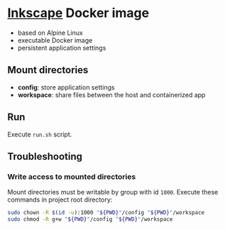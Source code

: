 # [Inkscape](https://inkscape.org/) Docker image

- based on Alpine Linux
- executable Docker image
- persistent application settings

## Mount directories

- **config**: store application settings
- **workspace**: share files between the host and containerized app

## Run

Execute `run.sh` script.

## Troubleshooting

### Write access to mounted directories

Mount directories must be writable by group with id `1000`. Execute these commands in project root directory:

```bash
sudo chown -R $(id -u):1000 "${PWD}"/config "${PWD}"/workspace
sudo chmod -R g+w "${PWD}"/config "${PWD}"/workspace
```

